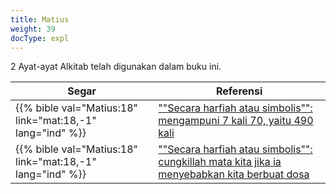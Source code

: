```yaml
---
title: Matius
weight: 39
docType: expl
---
```


2 Ayat-ayat Alkitab telah digunakan dalam buku ini.

| Segar | Referensi |
|-------|-----------|
| {{% bible val="Matius:18" link="mat:18,-1" lang="ind" %}} | [""Secara harfiah atau simbolis"": mengampuni 7 kali 70, yaitu 490 kali](/quick/background/literature/#None) |
| {{% bible val="Matius:18" link="mat:18,-1" lang="ind" %}} | [""Secara harfiah atau simbolis"": cungkillah mata kita jika ia menyebabkan kita berbuat dosa](/quick/background/literature/#None) |
